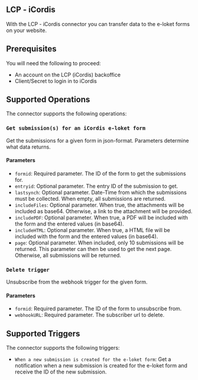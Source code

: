 ## LCP - iCordis
With the LCP - iCordis connector you can transfer data to the e-loket forms on your website.

## Prerequisites
You will need the following to proceed:
* An account on the LCP (iCordis) backoffice
* Client/Secret to login in to iCordis

## Supported Operations
The connector supports the following operations:
### `Get submission(s) for an iCordis e-loket form`
Get the submissions for a given form in json-format. Parameters determine what data returns.
#### Parameters
   * `formid`: Required parameter. The ID of the form to get the submissions for.
   * `entryid`: Optional parameter. The entry ID of the submission to get.
   * `lastsynch`: Optional parameter. Date-Time from which the submissions must be collected. When empty, all submissions are returned.
   * `includeFiles`: Optional parameter. When true, the attachments will be included as base64. Otherwise, a link to the attachment will be provided.
   * `includePDF`: Optional parameter. When true, a PDF will be included with the form and the entered values (in base64).
   * `includeHTML`: Optional parameter. When true, a HTML file will be included with the form and the entered values (in base64).
   * `page`: Optional parameter. When included, only 10 submissions will be returned. This parameter can then be used to get the next page. Otherwise, all submissions will be returned.  

### `Delete trigger`
Unsubscribe from the webhook trigger for the given form.
#### Parameters
* `formid`: Required parameter. The ID of the form to unsubscribe from.
* `webhookURL`: Required parameter. The subscriber url to delete.
## Supported Triggers
The connector supports the following triggers:  
* `When a new submission is created for the e-loket form`: Get a notification when a new submission is created for the e-loket form and receive the ID of the new submission.




